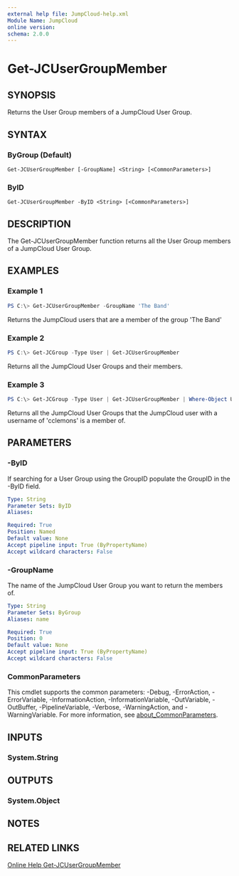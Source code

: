 ```yaml
---
external help file: JumpCloud-help.xml
Module Name: JumpCloud
online version:
schema: 2.0.0
---
```


# Get-JCUserGroupMember

## SYNOPSIS

Returns the User Group members of a JumpCloud User Group.

## SYNTAX

### ByGroup (Default)
```
Get-JCUserGroupMember [-GroupName] <String> [<CommonParameters>]
```

### ByID
```
Get-JCUserGroupMember -ByID <String> [<CommonParameters>]
```

## DESCRIPTION

The Get-JCUserGroupMember function returns all the User Group members of a JumpCloud User Group.

## EXAMPLES

### Example 1

```PowerShell
PS C:\> Get-JCUserGroupMember -GroupName 'The Band'
```

Returns the JumpCloud users that are a member of the group 'The Band'

### Example 2

```PowerShell
PS C:\> Get-JCGroup -Type User | Get-JCUserGroupMember
```

Returns all the JumpCloud User Groups and their members.

### Example 3

```PowerShell
PS C:\> Get-JCGroup -Type User | Get-JCUserGroupMember | Where-Object Username -EQ 'cclemons'
```

Returns all the JumpCloud User Groups that the JumpCloud user with a username of 'cclemons' is a member of.

## PARAMETERS

### -ByID

If searching for a User Group using the GroupID populate the GroupID in the -ByID field.

```yaml
Type: String
Parameter Sets: ByID
Aliases:

Required: True
Position: Named
Default value: None
Accept pipeline input: True (ByPropertyName)
Accept wildcard characters: False
```

### -GroupName

The name of the JumpCloud User Group you want to return the members of.

```yaml
Type: String
Parameter Sets: ByGroup
Aliases: name

Required: True
Position: 0
Default value: None
Accept pipeline input: True (ByPropertyName)
Accept wildcard characters: False
```

### CommonParameters
This cmdlet supports the common parameters: -Debug, -ErrorAction, -ErrorVariable, -InformationAction, -InformationVariable, -OutVariable, -OutBuffer, -PipelineVariable, -Verbose, -WarningAction, and -WarningVariable. For more information, see [about_CommonParameters](http://go.microsoft.com/fwlink/?LinkID=113216).

## INPUTS

### System.String
## OUTPUTS

### System.Object
## NOTES

## RELATED LINKS

[Online Help Get-JCUserGroupMember](https://github.com/TheJumpCloud/support/wiki/Get-JCUserGroupMember)
